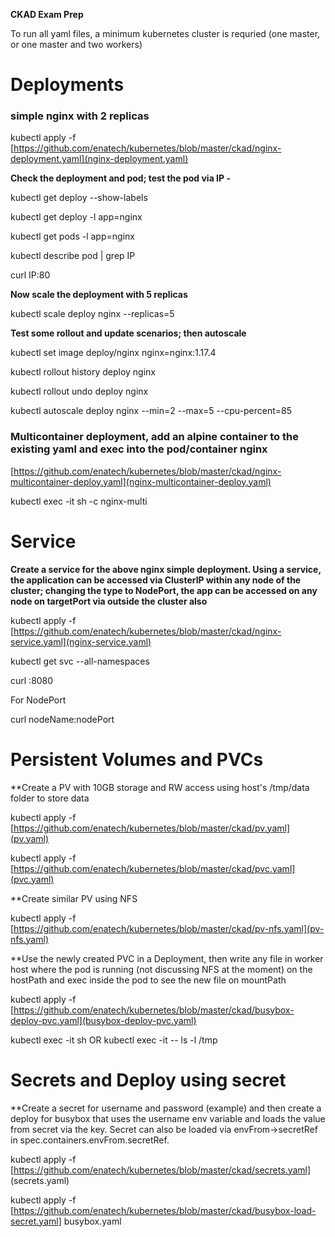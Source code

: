**CKAD Exam Prep**

To run all yaml files, a minimum kubernetes cluster is requried (one master, or one master and two workers)

# Deployments
### simple nginx with 2 replicas

kubectl apply -f [https://github.com/enatech/kubernetes/blob/master/ckad/nginx-deployment.yaml](nginx-deployment.yaml)

**Check the deployment and pod; test the pod via IP -**

kubectl get deploy --show-labels

kubectl get deploy -l app=nginx

kubectl get pods -l app=nginx

kubectl describe pod <podname> | grep IP

curl IP:80

**Now scale the deployment with 5 replicas**

kubectl scale deploy nginx --replicas=5

**Test some rollout and update scenarios; then autoscale**

kubectl set image deploy/nginx nginx=nginx:1.17.4

kubectl rollout history deploy nginx

kubectl rollout undo deploy nginx

kubectl autoscale deploy nginx --min=2 --max=5 --cpu-percent=85

### Multicontainer deployment, add an alpine container to the existing yaml and exec into the pod/container nginx

[https://github.com/enatech/kubernetes/blob/master/ckad/nginx-multicontainer-deploy.yaml](nginx-multicontainer-deploy.yaml)

kubectl exec -it <podname> sh -c nginx-multi
  
# Service

**Create a service for the above nginx simple deployment. Using a service, the application can be accessed via ClusterIP within any node of the cluster; changing the type to NodePort, the app can be accessed on any node on targetPort via outside the cluster also**

kubectl apply -f [https://github.com/enatech/kubernetes/blob/master/ckad/nginx-service.yaml](nginx-service.yaml)

kubectl get svc --all-namespaces

curl <ClusterIp>:8080
  
For NodePort

curl nodeName:nodePort

# Persistent Volumes and PVCs

**Create a PV with 10GB storage and RW access using host's /tmp/data folder to store data

kubectl apply -f [https://github.com/enatech/kubernetes/blob/master/ckad/pv.yaml](pv.yaml)

kubectl apply -f [https://github.com/enatech/kubernetes/blob/master/ckad/pvc.yaml](pvc.yaml)
  
**Create similar PV using NFS

kubectl apply -f [https://github.com/enatech/kubernetes/blob/master/ckad/pv-nfs.yaml](pv-nfs.yaml)

**Use the newly created PVC in a Deployment, then write any file in worker host where the pod is running (not discussing NFS at the moment) on the hostPath and exec inside the pod to see the new file on mountPath

kubectl apply -f [https://github.com/enatech/kubernetes/blob/master/ckad/busybox-deploy-pvc.yaml](busybox-deploy-pvc.yaml)

kubectl exec -it <podname> sh OR kubectl exec -it <podname> -- ls -l /tmp
 
# Secrets and Deploy using secret

**Create a secret for username and password (example) and then create a deploy for busybox that uses the username env variable and loads the value from secret via the key. Secret can also be loaded via envFrom->secretRef in spec.containers.envFrom.secretRef.

kubectl apply -f [https://github.com/enatech/kubernetes/blob/master/ckad/secrets.yaml] (secrets.yaml)

kubectl apply -f [https://github.com/enatech/kubernetes/blob/master/ckad/busybox-load-secret.yaml] busybox.yaml
